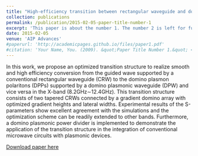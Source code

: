 ```yaml
---
title: "High-efficiency transition between rectangular waveguide and domino plasmonic waveguide"
collection: publications
permalink: /publication/2015-02-05-paper-title-number-1
excerpt: 'This paper is about the number 1. The number 2 is left for future work.'
date: 2015-02-05
venue: 'AIP Advances'
#paperurl: 'http://academicpages.github.io/files/paper1.pdf'
#citation: 'Your Name, You. (2009). &quot;Paper Title Number 1.&quot; <i>Journal 1</i>. 1(1).'
---
```

In this work, we propose an optimized transition structure to realize smooth and high efficiency conversion from the guided wave supported by a conventional rectangular waveguide (CRW) to the domino plasmon polaritons (DPPs) supported by a domino plasmonic waveguide (DPW) and vice versa in the X-band (8.2GHz∼12.4GHz). This transition structure consists of two tapered CRWs connected by a gradient domino array with optimized gradient heights and lateral widths. Experimental results of the S-parameters show excellent agreement with the simulations and the optimization scheme can be readily extended to other bands. Furthermore, a domino plasmonic power divider is implemented to demonstrate the application of the transition structure in the integration of conventional microwave circuits with plasmonic devices.

[Download paper here](https://pubs.aip.org/aip/adv/article/5/2/027105/21158)

